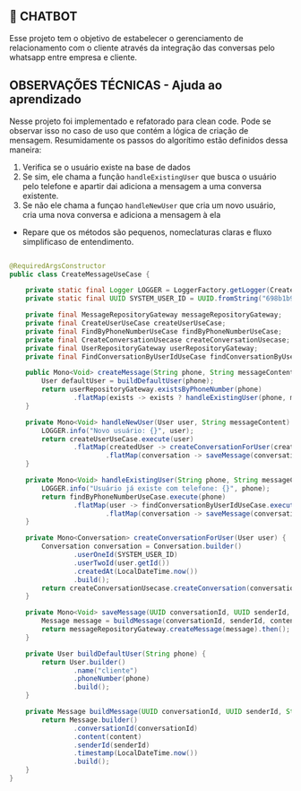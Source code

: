 ## 🎯 CHATBOT

Esse projeto tem o objetivo de estabelecer o gerenciamento de relacionamento com o cliente através da integração das
conversas pelo whatsapp entre empresa e cliente.

## OBSERVAÇÕES TÉCNICAS - Ajuda ao aprendizado

Nesse projeto foi implementado e refatorado para clean code. Pode se observar isso no caso de uso que contém a lógica de
criação de mensagem. Resumidamente os passos do algorítimo estão definidos dessa maneira:

1. Verifica se o usuário existe na base de dados
2. Se sim, ele chama a função `handleExistingUser` que busca o usuário pelo telefone e apartir dai adiciona a mensagem
   a uma conversa existente.
3. Se não ele chama a funçao `handleNewUser` que cria um novo usuário, cria uma nova conversa e adiciona a mensagem à
   ela

- Repare que os métodos são pequenos, nomeclaturas claras e fluxo simplificaso de entendimento.

```java

@RequiredArgsConstructor
public class CreateMessageUseCase {

    private static final Logger LOGGER = LoggerFactory.getLogger(CreateMessageUseCase.class);
    private static final UUID SYSTEM_USER_ID = UUID.fromString("698b1b94-07e9-4f8f-9854-514911b7ef06");

    private final MessageRepositoryGateway messageRepositoryGateway;
    private final CreateUserUseCase createUserUseCase;
    private final FindByPhoneNumberUseCase findByPhoneNumberUseCase;
    private final CreateConversationUsecase createConversationUsecase;
    private final UserRepositoryGateway userRepositoryGateway;
    private final FindConversationByUserIdUseCase findConversationByUserIdUseCase;

    public Mono<Void> createMessage(String phone, String messageContent) {
        User defaultUser = buildDefaultUser(phone);
        return userRepositoryGateway.existsByPhoneNumber(phone)
                .flatMap(exists -> exists ? handleExistingUser(phone, messageContent) : handleNewUser(defaultUser, messageContent));
    }

    private Mono<Void> handleNewUser(User user, String messageContent) {
        LOGGER.info("Novo usuário: {}", user);
        return createUserUseCase.execute(user)
                .flatMap(createdUser -> createConversationForUser(createdUser)
                        .flatMap(conversation -> saveMessage(conversation.getId(), createdUser.getId(), messageContent)));
    }

    private Mono<Void> handleExistingUser(String phone, String messageContent) {
        LOGGER.info("Usuário já existe com telefone: {}", phone);
        return findByPhoneNumberUseCase.execute(phone)
                .flatMap(user -> findConversationByUserIdUseCase.execute(user.getId())
                        .flatMap(conversation -> saveMessage(conversation.getId(), user.getId(), messageContent)));
    }

    private Mono<Conversation> createConversationForUser(User user) {
        Conversation conversation = Conversation.builder()
                .userOneId(SYSTEM_USER_ID)
                .userTwoId(user.getId())
                .createdAt(LocalDateTime.now())
                .build();
        return createConversationUsecase.createConversation(conversation);
    }

    private Mono<Void> saveMessage(UUID conversationId, UUID senderId, String content) {
        Message message = buildMessage(conversationId, senderId, content);
        return messageRepositoryGateway.createMessage(message).then();
    }

    private User buildDefaultUser(String phone) {
        return User.builder()
                .name("cliente")
                .phoneNumber(phone)
                .build();
    }

    private Message buildMessage(UUID conversationId, UUID senderId, String content) {
        return Message.builder()
                .conversationId(conversationId)
                .content(content)
                .senderId(senderId)
                .timestamp(LocalDateTime.now())
                .build();
    }
}
```

